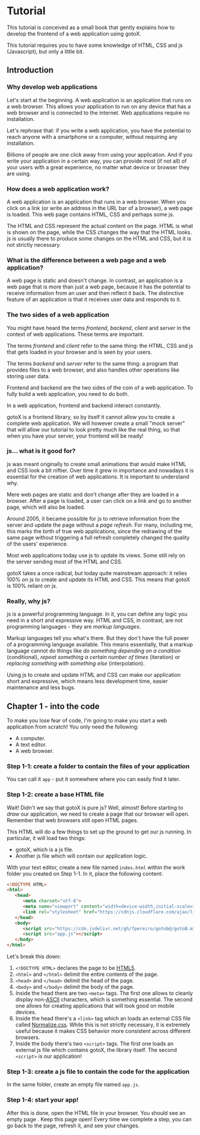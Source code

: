 # Tutorial

This tutorial is conceived as a small book that gently explains how to develop the frontend of a web application using gotoX.

This tutorial requires you to have some knowledge of HTML, CSS and js (Javascript), but only a little bit.

## Introduction

### Why develop web applications

Let's start at the beginning. A web application is an application that runs on a web browser. This allows your application to run on any device that has a web browser and is connected to the internet. Web applications require no installation.

Let's rephrase that: if you write a web application, you have the potential to reach anyone with a smartphone or a computer, without requiring any installation.

Billions of people are one click away from using your application. And if you write your application in a certain way, you can provide most (if not all) of your users with a great experience, no matter what device or browser they are using.

### How does a web application work?

A web application is an application that runs in a web browser. When you click on a link (or write an address in the URL bar of a browser), a web page is loaded. This web page contains HTML, CSS and perhaps some js.

The HTML and CSS represent the actual content on the page. HTML is what is shown on the page, while the CSS changes the way that the HTML looks. js is usually there to produce some changes on the HTML and CSS, but it is not strictly necessary.

### What is the difference between a web page and a web application?

A web page is static and doesn't change. In contrast, an application is a web page that is more than just a web page, because it has the potential to receive information from an user and then reflect it back. The distinctive feature of an application is that it receives user data and responds to it.

### The two sides of a web application

You might have heard the terms *frontend*, *backend*, *client* and *server* in the context of web applications. These terms are important.

The terms *frontend* and *client* refer to the same thing: the HTML, CSS and js that gets loaded in your browser and is seen by your users.

The terms *backend* and *server* refer to the same thing: a program that provides files to a web browser, and also handles other operations like storing user data.

Frontend and backend are the two sides of the coin of a web application. To fully build a web application, you need to do both.

In a web application, frontend and backend interact constantly.

gotoX is a frontend library, so by itself it cannot allow you to create a complete web application. We will however create a small "mock server" that will allow our tutorial to look pretty much like the real thing, so that when you have your server, your frontend will be ready!

### js... what is it good for?

js was meant originally to create small animations that would make HTML and CSS look a bit niftier. Over time it grew in importance and nowadays it is essential for the creation of web applications. It is important to understand why.

Mere web pages are static and don't change after they are loaded in a browser. After a page is loaded, a user can click on a link and go to another page, which will also be loaded.

Around 2005, it became possible for js to retrieve information from the server and update the page without a *page refresh*. For many, including me, this marks the birth of true web applications, since the redrawing of the same page without triggering a full refresh completely changed the quality of the users' experience.

Most web applications today use js to update its views. Some still rely on the server sending most of the HTML and CSS.

gotoX takes a once radical, but today quite mainstream approach: it relies 100% on js to create and update its HTML and CSS. This means that gotoX is 100% reliant on js.

### Really, why js?

js is a powerful programming language. In it, you can define any logic you need in a short and expressive way. HTML and CSS, in contrast, are not programming languages - they are *markup languages*.

Markup languages tell you what's there. But they don't have the full power of a programming language available. This means essentially, that a markup language cannot do things like *do something depending on a condition* (conditional), *repeat something a certain number of times* (iteration) or *replacing something with something else* (interpolation).

Using js to create and update HTML and CSS can make our application short and expressive, which means less development time, easier maintenance and less bugs.

## Chapter 1 - into the code

To make you lose fear of code, I'm going to make you start a web application from scratch! You only need the following:

- A computer.
- A text editor.
- A web browser.

### Step 1-1: create a folder to contain the files of your application

You can call it `app` - put it somewhere where you can easily find it later.

### Step 1-2: create a base HTML file

Wait! Didn't we say that gotoX is pure js? Well, almost! Before starting to *draw* our application, we need to create a page that our browser will open. Remember that web browsers still open HTML pages.

This HTML will do a few things to set up the ground to get our js running. In particular, it will load two things:

- gotoX, which is a js file.
- Another js file which will contain our application logic.

With your text editor, create a new file named `index.html` within the work folder you created on Step 1-1. In it, place the following content:

```html
<!DOCTYPE HTML>
<html>
   <head>
      <meta charset="utf-8">
      <meta name="viewport" content="width=device-width,initial-scale=1">
      <link rel="stylesheet" href="https://cdnjs.cloudflare.com/ajax/libs/normalize/8.0.1/normalize.min.css">
   </head>
   <body>
      <script src="https://cdn.jsdelivr.net/gh/fpereiro/gotob@/gotoB.min.js"></script>
      <script src="app.js"></script>
   </body>
</html>
```

Let's break this down:

1. `<!DOCTYPE HTML>` declares the page to be [HTML5](https://en.wikipedia.org/wiki/HTML5).
2. `<html>` and `</html>` delimit the entire contents of the page.
3. `<head>` and `</head>` delimit the head of the page.
4. `<body>` and `</body>` delimit the body of the page.
5. Inside the head there are two `<meta>` tags. The first one allows to cleanly display non-[ASCII](https://en.wikipedia.org/wiki/ASCII) characters, which is something essential. The second one allows for creating applications that will look good on mobile devices.
6. Inside the head there's a `<link>` tag which an loads an external CSS file called [Normalize.css](https://necolas.github.io/normalize.css). While this is not strictly necessary, it is extremely useful because it makes CSS behavior more consistent across different browsers.
7. Inside the body there's two `<script>` tags. The first one loads an external js file which contains gotoX, the library itself. The second `<script>` is our application!

### Step 1-3: create a js file to contain the code for the application

In the same folder, create an empty file named `app.js`.

### Step 1-4: start your app!

After this is done, open the HTML file in your browser. You should see an empty page . Keep this page open! Every time we complete a step, you can go back to the page, refresh it, and see your changes.
